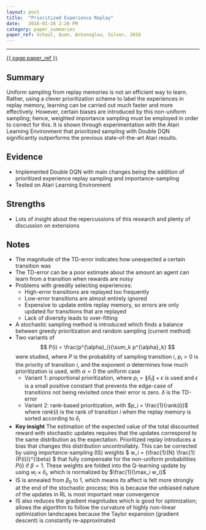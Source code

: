 ```yaml
---
layout: post
title:	"Prioritized Experience Replay"
date: 	2016-01-26 2:20 PM
category: paper_summaries
paper_ref: Schaul, Quan, Antonoglou, Silver, 2016
---
```


<script type="text/javascript" async
  src="https://cdn.mathjax.org/mathjax/latest/MathJax.js?config=TeX-MML-AM_CHTML">
</script>

<script type="text/x-mathjax-config">
MathJax.Hub.Config({
  TeX: { equationNumbers: { autoNumber: "AMS" } },
  tex2jax: {inlineMath: [['$','$'], ['\\(','\\)']]}
});
</script>

---

[{{ page.paper_ref }}](http://arxiv.org/pdf/1511.05952.pdf)

## Summary ##
Uniform sampling from replay memories is not an efficient way to learn. Rather, using a clever prioritization scheme to label the experiences in replay memory, learning can be carried out much faster and more effectively. However, certain biases are introduced by this non-uniform sampling; hence, weighted importance sampling must be employed in order to correct for this. It is shown through experimentation with the Atari Learning Environment that prioritized sampling with Double DQN significantly outperforms the previous state-of-the-art Atari results.

## Evidence ## 
* Implemented Double DQN with main changes being the addition of prioritized experience replay sampling and importance-sampling 
* Tested on Atari Learning Environment

## Strengths ## 
* Lots of insight about the repercussions of this research and plenty of discussion on extensions

## Notes ## 
* The magnitude of the TD-error indicates how unexpected a certain transition was
* The TD-error can be a poor estimate about the amount an agent can learn from a transition when rewards are noisy
* Problems with greedily selecting experiences: 
	* High-error transitions are replayed too frequently
	* Low-error transitions are almost entirely ignored
	* Expensive to update entire replay memory, so errors are only updated for transitions that are replayed
	* Lack of diversity leads to over-fitting
* A stochastic sampling method is introduced which finds a balance between greedy prioritization and random sampling (current method)
* Two variants of $$ P(i) = \frac{p^{\alpha}_i}{\sum_k p^{\alpha}_k} $$ were studied, where $P$ is the probability of sampling transition $i$, $p_i > 0$ is the priority of transition $i$, and the exponent $\alpha$ determines how much prioritization is used, with $\alpha = 0$ the uniform case
	* Variant 1: proportional prioritization, where $p_i = \| \delta_i\| + \epsilon$ is used and $\epsilon$ is a small positive constant that prevents the edge-case of transitions not being revisited once their error is zero. $\delta$ is the TD-error
	* Variant 2: rank-based prioritization, with $p_i = \frac{1}{rank(i)}$ where $rank(i)$ is the rank of transition $i$ when the replay memory is sorted according to $\delta_i$
* <b>Key insight</b> The estimation of the expected value of the total discounted reward with stochastic updates requires that the updates correspond to the same distribution as the expectation. Prioritized replay introduces a bias that changes this distribution uncontrollably. This can be corrected by using importance-sampling (IS) weights $ w_i = (\frac{1}{N} \frac{1}{P(i)})^{\beta} $ that fully compensate for the non-uniform probabilities $P(i)$ if $\beta = 1$. These weights are folded into the Q-learning update by using $w_i \times \delta_i$, which is normalized by $\frac{1}{\max_i w_i}$
* IS is annealed from $\beta_0$ to 1, which means its affect is felt more strongly at the end of the stochastic process; this is because the unbiased nature of the updates in RL is most important near convergence
* IS also reduces the gradient magnitudes which is good for optimization; allows the algorithm to follow the curvature of highly non-linear optimization landscapes because the Taylor expansion (gradient descent) is constantly re-approximated